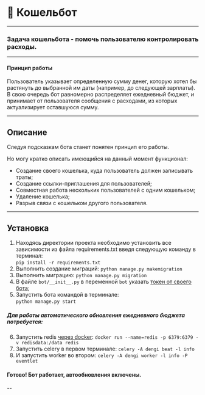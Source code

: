 # 🤖 Кошельбот 
    
---  
  
### Задача кошельбота - помочь пользователю контролировать расходы.  
  
---  

#### Принцип работы  

Пользователь указывает определенную сумму денег, которую хотел бы растянуть до выбранной им даты (например, до следующей зарплаты).  
В свою очередь бот равномерно распределяет ежедневный бюджет, и принимает от пользователя сообщения с расходами, из которых актуализирует оставшуюся сумму.
  
---  
  
## Описание 
  
Следуя подсказкам бота станет понятен принцип его работы.  

Но могу кратко описать имеющийся на данный момент функционал:
* Создание своего кошелька, куда пользователь должен записывать траты;
* Создание ссылки-приглашения для пользователей;
* Совместная работа нескольких пользователей с одним кошельком;
* Удаление кошелька; 
* Разрыв связи с кошельком другого пользователя. 


---  
## Установка
  
1. Находясь директории проекта необходимо установить все зависимости из файла requirements.txt введя следующую команду в терминал:  
`pip install -r requirements.txt`
2. Выполнить создание миграций:
`python manage.py makemigration`
3. Выполнить миграцию:
`python manage.py migration`
4. В файле `bot/__init__.py` в переменной `bot` указать [токен от своего бота](https://core.telegram.org/bots/api#authorizing-your-bot);
5. Запустить бота командой в терминале:  
`python manage.py start`

##### Для работы автоматического обновления ежедневного бюджета потребуется:
6. Запустить redis [через docker](https://hub.docker.com/_/redis):
`docker run --name=redis -p 6379:6379 -v redisdata:/data redis`
7. Запустить celery в первом терминале:
`celery -A dengi beat -l info`
8. И запустить worker во втором:
`celery -A dengi worker -l info -P eventlet`
#### Готово! Бот работает, автообновления включены.
  
--
